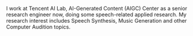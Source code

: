
I work at Tencent AI Lab, AI-Generated Content (AIGC) Center as a senior research engineer now, doing some speech-related applied research. My research interest includes Speech Synthesis, Music Generation and other Computer Audition topics.